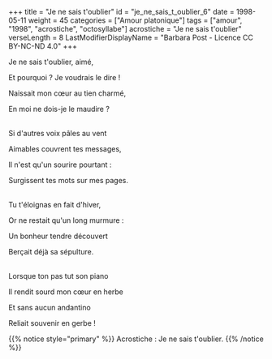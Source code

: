 +++
title = "Je ne sais t'oublier"
id = "je_ne_sais_t_oublier_6"
date = 1998-05-11
weight = 45
categories = ["Amour platonique"]
tags = ["amour", "1998", "acrostiche", "octosyllabe"]
acrostiche = "Je ne sais t'oublier"
verseLength = 8
LastModifierDisplayName = "Barbara Post - Licence CC BY-NC-ND 4.0"
+++

Je ne sais t'oublier, aimé,

Et pourquoi ? Je voudrais le dire !

Naissait mon cœur au tien charmé,

En moi ne dois-je le maudire ?

 \
Si d'autres voix pâles au vent

Aimables couvrent tes messages,

Il n'est qu'un sourire pourtant :

Surgissent tes mots sur mes pages.

 \
Tu t'éloignas en fait d'hiver,

Or ne restait qu'un long murmure :

Un bonheur tendre découvert

Berçait déjà sa sépulture.

 \
Lorsque ton pas tut son piano

Il rendit sourd mon cœur en herbe

Et sans aucun andantino

Reliait souvenir en gerbe !

{{% notice style="primary" %}}
Acrostiche : Je ne sais t'oublier.
{{% /notice %}}

